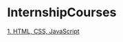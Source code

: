 # InternshipCourses

[1. HTML, CSS, JavaScript](https://github.com/QubizSolutions/InternshipCourses/blob/master/HTML_CSS_JS/html_css_js.md)
